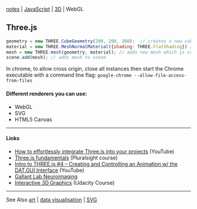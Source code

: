 [notes](../notes.md) | [JavaScript](notes.md) | [3D](../3D.md) | WebGL

## Three.js

```javascript
geometry = new THREE.CubeGeometry(200, 200, 200);  // creates a new cube geometry w some parameters
material = new THREE.MeshNormalMaterial({shading: THREE.FlatShading}) // creates new material which wraps around geometry
mesh = new THREE.mesh(geometry, material); // adds new mesh which is combination of prev 2 lines ( geometry & material )
scene.add(mesh); // adds mesh to scene
```

In chrome, to allow cross origin,
close all instances then start the Chrome executable with a command line flag: `google-chrome --allow-file-access-from-files`

#### Different renderers you can use:
- WebGL
- SVG
- HTML5 Canvas

________



#### Links
- [How to effortlessly integrate Three.js into your projects]( http://bit.ly/25RlmE4) (YouTube)
- [Three.js fundamentals](https://www.pluralsight.com/courses/webgl-threejs-fundamentals) (Pluralsight course)
- [Intro to THREE.js #4 – Creating and Controlling an Animation w/ the DAT.GUI Interface](https://www.youtube.com/watch?v=GlLPYIDrxbM&list=PLOGomoq5sDLutXOHLlESKG2j9CCnCwVqg&index=4) (YouTube)
- [Gallant Lab Neuroimaging](http://gallantlab.org/semanticmovies/)
- [Interactive 3D Graphics](https://www.udacity.com/course/interactive-3d-graphics--cs291) (Udacity Course)

---

See Also [art](../art.md) | [data visualisation](../dataVisualisation.md) | [SVG](../HTML/SVG.md)
